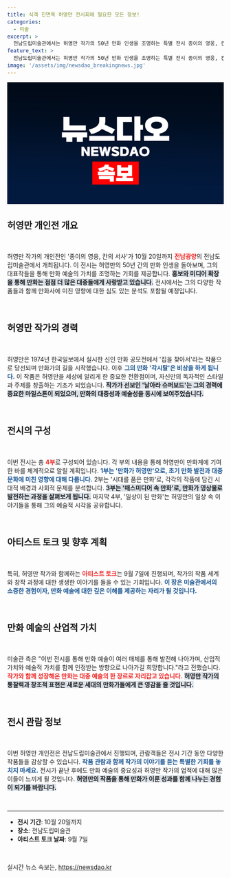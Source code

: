 ```yaml
---
title: 식객 진면목 허영만 전시회에 필요한 모든 정보!
categories:
  - 미술
excerpt: >
  전남도립미술관에서는 허영만 작가의 50년 만화 인생을 조명하는 특별 전시 종이의 영웅, 칸의 서사가 10월 20일까지 진행됩니다. 아티스트 토크도 9월 7일 열려, 만화의 발전과 대중문화에 미친 영향을 직접 들을 기회를 제공합니다. 궁금하다면 놓치지 마세요!
feature_text: >
  전남도립미술관에서는 허영만 작가의 50년 만화 인생을 조명하는 특별 전시 종이의 영웅, 칸의 서사가 10월 20일까지 진행됩니다. 아티스트 토크도 9월 7일 열려, 만화의 발전과 대중문화에 미친 영향을 직접 들을 기회를 제공합니다. 궁금하다면 놓치지 마세요!
image: '/assets/img/newsdao_breakingnews.jpg'
---
```


<p><img src="/assets/img/newsdao_breakingnews.jpg" alt="koreaapp 속보" /></p>

<h2 data-ke-size="size26">허영만 개인전 개요</h2>

<p data-ke-size="size16">&nbsp;</p>

<p>허영만 작가의 개인전인 '종이의 영웅, 칸의 서사'가 10월 20일까지 <b><span style="color: #ee2323;">전남광양</span></b>의 전남도립미술관에서 개최됩니다. 이 전시는 허영만의 50년 간의 만화 인생을 돌아보며, 그의 대표작들을 통해 만화 예술의 가치를 조명하는 기회를 제공합니다. <b><span style="background-color: #21538527;">홍보와 미디어 확장을 통해 만화는 점점 더 많은 대중들에게 사랑받고 있습니다.</span></b> 전시에서는 그의 다양한 작품들과 함께 만화사에 미친 영향에 대한 심도 있는 분석도 포함될 예정입니다. </p>

<p data-ke-size="size16">&nbsp;</p>

<h2 data-ke-size="size26">허영만 작가의 경력</h2>

<p data-ke-size="size16">&nbsp;</p>

<p>허영만은 1974년 한국일보에서 실시한 신인 만화 공모전에서 '집을 찾아서'라는 작품으로 당선되며 만화가의 길을 시작했습니다. 이후 <b><span style="color: #1a5490;">그의 만화 '각시탈'은 비상을 하게 됩니다.</span></b> 이 작품은 허영만을 세상에 알리게 한 중요한 전환점이며, 자신만의 독자적인 스타일과 주제를 창출하는 기초가 되었습니다. <b><span style="background-color: #21538527;">작가가 선보인 '날아라 슈퍼보드'는 그의 경력에 중요한 마일스톤이 되었으며, 만화의 대중성과 예술성을 동시에 보여주었습니다.</span></b></p>

<p data-ke-size="size16">&nbsp;</p>

<h2 data-ke-size="size26">전시의 구성</h2>

<p data-ke-size="size16">&nbsp;</p>

<p>이번 전시는 총 <b><span style="color: #ee2323;">4부</span></b>로 구성되어 있습니다. 각 부의 내용을 통해 허영만이 만화계에 기여한 바를 체계적으로 알릴 계획입니다. <b><span style="color: #1a5490;">1부는 '만화가 허영만'으로, 초기 만화 발전과 대중문화에 미친 영향에 대해 다룹니다.</span></b> 2부는 '시대를 품은 만화'로, 각각의 작품에 담긴 시대적 배경과 사회적 문제를 분석합니다. <b><span style="background-color: #21538527;">3부는 '매스미디어 속 만화'로, 만화가 영상물로 발전하는 과정을 살펴보게 됩니다.</span></b> 마지막 4부, '일상이 된 만화'는 허영만의 일상 속 이야기들을 통해 그의 예술적 시각을 공유합니다.</p>

<p data-ke-size="size16">&nbsp;</p>

<h2 data-ke-size="size26">아티스트 토크 및 향후 계획</h2>

<p data-ke-size="size16">&nbsp;</p>

<p>특히, 허영만 작가와 함께하는 <b><span style="color: #ee2323;">아티스트 토크</span></b>는 9월 7일에 진행되며, 작가의 작품 세계와 창작 과정에 대한 생생한 이야기를 들을 수 있는 기회입니다. <b><span style="color: #1a5490;">이 장은 미술관에서의 소중한 경험이자, 만화 예술에 대한 깊은 이해를 제공하는 자리가 될 것입니다.</span></b> </p>

<p data-ke-size="size16">&nbsp;</p>

<h2 data-ke-size="size26">만화 예술의 산업적 가치</h2>

<p data-ke-size="size16">&nbsp;</p>

<p>미술관 측은 "이번 전시를 통해 만화 예술이 여러 매체를 통해 발전해 나아가며, 산업적 가치와 예술적 가치를 함께 인정받는 방향으로 나아가길 희망합니다."라고 전했습니다. <b><span style="color: #ee2323;">작가와 함께 성장해온 만화는 대중 예술의 한 장르로 자리잡고 있습니다.</span></b> <b><span style="background-color: #21538527;">허영만 작가의 통찰력과 창조적 표현은 새로운 세대의 만화가들에게 큰 영감을 줄 것입니다.</span></b></p>

<p data-ke-size="size16">&nbsp;</p>

<h2 data-ke-size="size26">전시 관람 정보</h2>

<p data-ke-size="size16">&nbsp;</p>

<p>이번 허영만 개인전은 전남도립미술관에서 진행되며, 관람객들은 전시 기간 동안 다양한 작품들을 감상할 수 있습니다. <b><span style="color: #1a5490;">작품 관람과 함께 작가의 이야기를 듣는 특별한 기회를 놓치지 마세요.</span></b> 전시가 끝난 후에도 만화 예술의 중요성과 허영만 작가의 업적에 대해 많은 이들이 느끼게 될 것입니다. <b><span style="background-color: #21538527;">허영만의 작품을 통해 만화가 이룬 성과를 함께 나누는 경험이 되기를 바랍니다.</span></b></p>

<p data-ke-size="size16">&nbsp;</p>

<hr />

<ul>
  <li><b>전시 기간</b>: 10월 20일까지</li>
  <li><b>장소</b>: 전남도립미술관</li>
  <li><b>아티스트 토크 날짜</b>: 9월 7일</li>
</ul>

<p data-ke-size="size16">&nbsp;</p>
실시간 뉴스 속보는, <a href="https://newsdao.kr" rel="dofollow">https://newsdao.kr</a>



